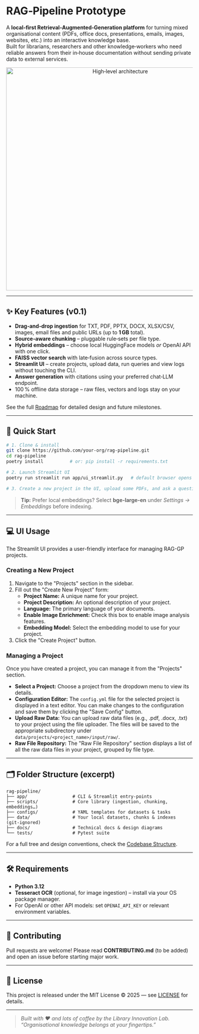 # RAG‑Pipeline Prototype

A **local‑first Retrieval‑Augmented‑Generation platform** for turning mixed organisational content (PDFs, office docs, presentations, emails, images, websites, etc.) into an interactive knowledge base.  
Built for librarians, researchers and other knowledge‑workers who need reliable answers from their in‑house documentation without sending private data to external services.

<p align="center">
  <img src="https://raw.githubusercontent.com/your‑org/rag‑pipeline/main/docs/architecture_simplified.png" width="600" alt="High‑level architecture"/>
</p>

---

## ✨ Key Features (v0.1)

* **Drag‑and‑drop ingestion** for TXT, PDF, PPTX, DOCX, XLSX/CSV, images, email files and public URLs (up to **1 GB** total).
* **Source‑aware chunking** – pluggable rule‑sets per file type.
* **Hybrid embeddings** – choose local HuggingFace models *or* OpenAI API with one click.
* **FAISS vector search** with late‑fusion across source types.
* **Streamlit UI** – create projects, upload data, run queries and view logs without touching the CLI.
* **Answer generation** with citations using your preferred chat‑LLM endpoint.
* 100 % offline data storage – raw files, vectors and logs stay on your machine.

See the full [Roadmap](docs/rag_prototype_roadmap.md) for detailed design and future milestones.

---

## 🚀 Quick Start

```bash
# 1. Clone & install
git clone https://github.com/your‑org/rag‑pipeline.git
cd rag‑pipeline
poetry install          # or: pip install -r requirements.txt

# 2. Launch Streamlit UI
poetry run streamlit run app/ui_streamlit.py   # default browser opens

# 3. Create a new project in the UI, upload some PDFs, and ask a question!
```

> **Tip:** Prefer local embeddings? Select **bge‑large‑en** under *Settings → Embeddings* before indexing.

---

## 💻 UI Usage

The Streamlit UI provides a user-friendly interface for managing RAG-GP projects.

### Creating a New Project

1.  Navigate to the "Projects" section in the sidebar.
2.  Fill out the "Create New Project" form:
    *   **Project Name:** A unique name for your project.
    *   **Project Description:** An optional description of your project.
    *   **Language:** The primary language of your documents.
    *   **Enable Image Enrichment:** Check this box to enable image analysis features.
    *   **Embedding Model:** Select the embedding model to use for your project.
3.  Click the "Create Project" button.

### Managing a Project

Once you have created a project, you can manage it from the "Projects" section.

*   **Select a Project:** Choose a project from the dropdown menu to view its details.
*   **Configuration Editor:** The `config.yml` file for the selected project is displayed in a text editor. You can make changes to the configuration and save them by clicking the "Save Config" button.
*   **Upload Raw Data:** You can upload raw data files (e.g., .pdf, .docx, .txt) to your project using the file uploader. The files will be saved to the appropriate subdirectory under `data/projects/<project_name>/input/raw/`.
*   **Raw File Repository:** The "Raw File Repository" section displays a list of all the raw data files in your project, grouped by file type.

---

## 🗂️ Folder Structure (excerpt)

```text
rag‑pipeline/
├── app/                 # CLI & Streamlit entry‑points
├── scripts/             # Core library (ingestion, chunking, embeddings…)
├── configs/             # YAML templates for datasets & tasks
├── data/                # Your local datasets, chunks & indexes (git‑ignored)
├── docs/                # Technical docs & design diagrams
└── tests/               # Pytest suite
```

For a full tree and design conventions, check the [Codebase Structure](docs/rag_prototype_roadmap.md#10  repository--codebase-structure).

---

## 🛠️ Requirements

* **Python 3.12**
* **Tesseract OCR** (optional, for image ingestion) – install via your OS package manager.
* For OpenAI or other API models: set `OPENAI_API_KEY` or relevant environment variables.

---

## 🤝 Contributing

Pull requests are welcome! Please read **CONTRIBUTING.md** (to be added) and open an issue before starting major work.

---

## 📜 License

This project is released under the MIT License © 2025 — see [LICENSE](LICENSE) for details.

---

> *Built with ❤️ and lots of coffee by the Library Innovation Lab.*  
> *“Organisational knowledge belongs at your fingertips.”*

